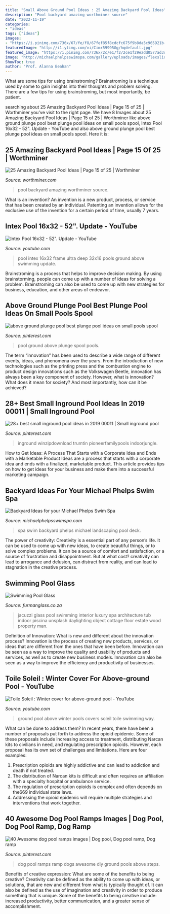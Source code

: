 ```yaml
---
title: "Small Above Ground Pool Ideas : 25 Amazing Backyard Pool Ideas"
description: "Pool backyard amazing worthminer source"
date: "2022-11-19"
categories:
- "ideas"
tags: ["ideas"]
images:
- "https://i.pinimg.com/736x/67/fe/f8/67fef85f8cdcfc675f9b8da5c965921b--dog-pools-awesome-dogs.jpg"
featuredImage: "http://i1.ytimg.com/vi/Cimr59995Gg/hqdefault.jpg"
featured_image: "https://i.pinimg.com/736x/2c/e1/f2/2ce1f29eadd0577ad3d3059e5f1c5220.jpg"
image: "http://michaelphelpsswimspa.com/gallery/uploads/images/flexslider/washington-state.jpg"
ShowToc: true
author: "Prof. Alanna Beahan"
---
```



What are some tips for using brainstroming?
Brainstroming is a technique used by some to gain insights into their thoughts and problem solving. There are a few tips for using brainstroming, but most importantly, be patient.

	

		
searching about 25 Amazing Backyard Pool Ideas | Page 15 of 25 | Worthminer you've visit to the right page. We have 8 Images about 25 Amazing Backyard Pool Ideas | Page 15 of 25 | Worthminer like above ground plunge pool best plunge pool ideas on small pools spool, Intex Pool 16x32 - 52&quot;. Update - YouTube and also above ground plunge pool best plunge pool ideas on small pools spool. Here it is:
		
    
## 25 Amazing Backyard Pool Ideas | Page 15 Of 25 | Worthminer

<img loading=lazy src="http://www.worthminer.com/wp-content/uploads/2018/07/Pool-15.jpg" onerror="this.onerror=null;this.src='https://tse4.mm.bing.net/th?id=OIP._S3p7GmSJ5uXzTjxfJ1X2gHaKB&amp;pid=15.1';" alt="25 Amazing Backyard Pool Ideas | Page 15 of 25 | Worthminer">

_Source: worthminer.com_

>pool backyard amazing worthminer source. 

	

What is an invention?
An invention is a new product, process, or service that has been created by an individual. Patenting an invention allows for the exclusive use of the invention for a certain period of time, usually 7 years.

    
## Intex Pool 16x32 - 52&quot;. Update - YouTube

<img loading=lazy src="http://i1.ytimg.com/vi/Cimr59995Gg/hqdefault.jpg" onerror="this.onerror=null;this.src='https://tse2.mm.bing.net/th?id=OIP.FaaP0jQb4dUgGMG7-Y5t9AHaFj&amp;pid=15.1';" alt="Intex Pool 16x32 - 52&quot;. Update - YouTube">

_Source: youtube.com_

>pool intex 16x32 frame ultra deep 32x16 pools ground above swimming update. 

	

Brainstroming is a process that helps to improve decision making. By using brainstorming, people can come up with a number of ideas for solving a problem. Brainstroming can also be used to come up with new strategies for business, education, and other areas of endeavor.

    
## Above Ground Plunge Pool Best Plunge Pool Ideas On Small Pools Spool

<img loading=lazy src="https://i.pinimg.com/736x/a7/fb/04/a7fb04550c63f9a0fefab98e953020dd.jpg" onerror="this.onerror=null;this.src='https://tse3.mm.bing.net/th?id=OIP.yKD9XvCobgRNIsY-bdTaIQAAAA&amp;pid=15.1';" alt="above ground plunge pool best plunge pool ideas on small pools spool">

_Source: pinterest.com_

>pool ground above plunge spool pools. 

	

The term “innovation” has been used to describe a wide range of different events, ideas, and phenomena over the years. From the introduction of new technologies such as the printing press and the combustion engine to product design innovations such as the Volkswagen Beetle, innovation has always been a key component of society. However, what is innovation? What does it mean for society? And most importantly, how can it be achieved?

    
## 28+ Best Small Inground Pool Ideas In 2019 00011 | Small Inground Pool

<img loading=lazy src="https://i.pinimg.com/736x/2c/e1/f2/2ce1f29eadd0577ad3d3059e5f1c5220.jpg" onerror="this.onerror=null;this.src='https://tse2.mm.bing.net/th?id=OIP.6j6YBEKiJQLWA6c9vJHLPwHaK-&amp;pid=15.1';" alt="28+ best small inground pool ideas in 2019 00011 | Small inground pool">

_Source: pinterest.com_

>inground winzipdownload trumtin pioneerfamilypools indoorjungle. 

	

How to Get Ideas: A Process That Starts with a Corporate Idea and Ends with a Marketable Product
Ideas are a process that starts with a corporate idea and ends with a finalized, marketable product. This article provides tips on how to get ideas for your business and make them into a successful marketing campaign.

    
## Backyard Ideas For Your Michael Phelps Swim Spa

<img loading=lazy src="http://michaelphelpsswimspa.com/gallery/uploads/images/flexslider/washington-state.jpg" onerror="this.onerror=null;this.src='https://tse1.mm.bing.net/th?id=OIP.n74uyf4WcjAMespsJYJZZgHaFA&amp;pid=15.1';" alt="Backyard Ideas for your Michael Phelps Swim Spa">

_Source: michaelphelpsswimspa.com_

>spa swim backyard phelps michael landscaping pool deck. 

	

The power of creativity:
Creativity is a essential part of any person’s life. It can be used to come up with new ideas, to create beautiful things, or to solve complex problems. It can be a source of comfort and satisfaction, or a source of frustration and disappointment. But at what cost? creativity can lead to arrogance and delusion, can distract from reality, and can lead to stagnation in the creative process.

    
## Swimming Pool Glass

<img loading=lazy src="https://furmanglass.co.za/images/products/swimming-pool/glass_jacuzzi.jpg" onerror="this.onerror=null;this.src='https://tse2.mm.bing.net/th?id=OIP.0ciGsDCa4PCLECwDyb93qQHaLH&amp;pid=15.1';" alt="Swimming Pool Glass">

_Source: furmanglass.co.za_

>jacuzzi glass pool swimming interior luxury spa architecture tub indoor piscina unsplash daylighting object cottage floor estate wood property man. 

	

Definition of Innovation: What is new and different about the innovation process?
Innovation is the process of creating new products, services, or ideas that are different from the ones that have been before. Innovation can be seen as a way to improve the quality and usability of products and services, as well as to create new business models. Innovation can also be seen as a way to improve the efficiency and productivity of businesses.

    
## Toile Soleil : Winter Cover For Above-ground Pool - YouTube

<img loading=lazy src="https://i.ytimg.com/vi/YeZQ9mcwwv8/hqdefault.jpg" onerror="this.onerror=null;this.src='https://tse4.mm.bing.net/th?id=OIP.aXz0VOqFQ-bAqOI2l36jpgHaFj&amp;pid=15.1';" alt="Toile Soleil : Winter cover for above-ground pool - YouTube">

_Source: youtube.com_

>ground pool above winter pools covers soleil toile swimming way. 

	

What can be done to address them?
In recent years, there have been a number of proposals put forth to address the opioid epidemic. Some of these proposals include increasing access to treatment, distributing Narcan kits to civilians in need, and regulating prescription opioids. However, each proposal has its own set of challenges and limitations. Here are four examples:
1) Prescription opioids are highly addictive and can lead to addiction and death if not treated. 
2) The distribution of Narcan kits is difficult and often requires an affiliation with a specialty hospital or ambulance service. 
3) The regulation of prescription opioids is complex and often depends on the669 individual state laws. 
4) Addressing the opioid epidemic will require multiple strategies and interventions that work together.

    
## 40 Awesome Dog Pool Ramps Images | Dog Pool, Dog Pool Ramp, Dog Ramp

<img loading=lazy src="https://i.pinimg.com/736x/67/fe/f8/67fef85f8cdcfc675f9b8da5c965921b--dog-pools-awesome-dogs.jpg" onerror="this.onerror=null;this.src='https://tse4.mm.bing.net/th?id=OIP.gtnxRGAt-gW9aY1H_rWJlgHaNL&amp;pid=15.1';" alt="40 Awesome dog pool ramps images | Dog pool, Dog pool ramp, Dog ramp">

_Source: pinterest.com_

>dog pool ramps ramp dogs awesome diy ground pools above steps. 

	

Benefits of creative expression: What are some of the benefits to being creative?
Creativity can be defined as the ability to come up with ideas, or solutions, that are new and different from what is typically thought of. It can also be defined as the use of imagination and creativity in order to produce something that is unique. Some of the benefits to being creative include: increased productivity, better communication, and a greater sense of accomplishment.

